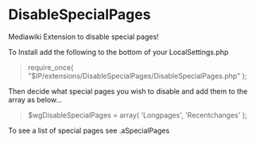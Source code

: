 DisableSpecialPages
=====================

Mediawiki Extension to disable special pages!

To Install add the following to the bottom of your LocalSettings.php

 > require_once( "$IP/extensions/DisableSpecialPages/DisableSpecialPages.php" );

Then decide what special pages you wish to disable and add them to the array as below...

 > $wgDisableSpecialPages = array( 'Longpages', 'Recentchanges' );

To see a list of special pages see .aSpecialPages